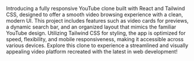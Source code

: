 Introducing a fully responsive YouTube clone built with React and Tailwind CSS, designed to offer a smooth video browsing experience with a clean, modern UI. This project includes features such as video cards for previews, a dynamic search bar, and an organized layout that mimics the familiar YouTube design. Utilizing Tailwind CSS for styling, the app is optimized for speed, flexibility, and mobile responsiveness, making it accessible across various devices. Explore this clone to experience a streamlined and visually appealing video platform recreated with the latest in web development!

